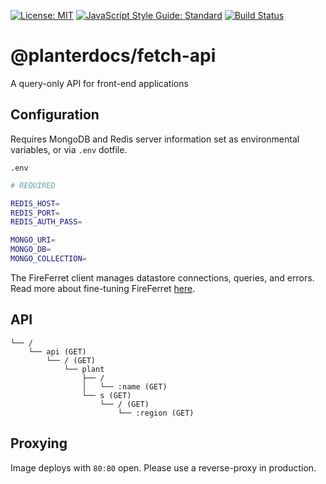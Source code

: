 [![License: MIT](https://img.shields.io/badge/license-MIT-blue)](https://opensource.org/licenses/MIT)
[![JavaScript Style Guide: Standard](https://img.shields.io/badge/code_style-standard-brightgreen.svg)](https://standardjs.com/ 'JavaScript Standard Style')
[![Build Status](https://travis-ci.com/planterdocs/fetch-api.svg?branch=master)](https://travis-ci.com/planterdocs/fetch-api)

# @planterdocs/fetch-api

A query-only API for front-end applications

## Configuration

Requires MongoDB and Redis server information set as environmental variables, or via `.env` dotfile.

`.env`

```sh
# REQUIRED

REDIS_HOST=
REDIS_PORT=
REDIS_AUTH_PASS=

MONGO_URI=
MONGO_DB=
MONGO_COLLECTION=
```

The FireFerret client manages datastore connections, queries, and errors. Read more about fine-tuning FireFerret [here](https://github.com/mster/fireferret#fireferret).

## API
```
└── /
    └── api (GET)
        └── / (GET)
            └── plant
                ├── /
                │   └── :name (GET)
                └── s (GET)
                    └── / (GET)
                        └── :region (GET)
```

## Proxying

Image deploys with `80:80` open. Please use a reverse-proxy in production.
